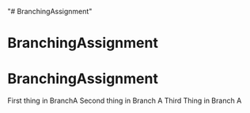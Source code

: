 "# BranchingAssignment" 
# BranchingAssignment
# BranchingAssignment
First thing in BranchA
Second thing in Branch A 
Third Thing in Branch A